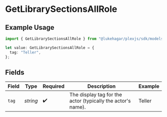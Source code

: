 # GetLibrarySectionsAllRole

## Example Usage

```typescript
import { GetLibrarySectionsAllRole } from "@lukehagar/plexjs/sdk/models/operations";

let value: GetLibrarySectionsAllRole = {
  tag: "Teller",
};
```

## Fields

| Field                                                       | Type                                                        | Required                                                    | Description                                                 | Example                                                     |
| ----------------------------------------------------------- | ----------------------------------------------------------- | ----------------------------------------------------------- | ----------------------------------------------------------- | ----------------------------------------------------------- |
| `tag`                                                       | *string*                                                    | :heavy_check_mark:                                          | The display tag for the actor (typically the actor's name). | Teller                                                      |
